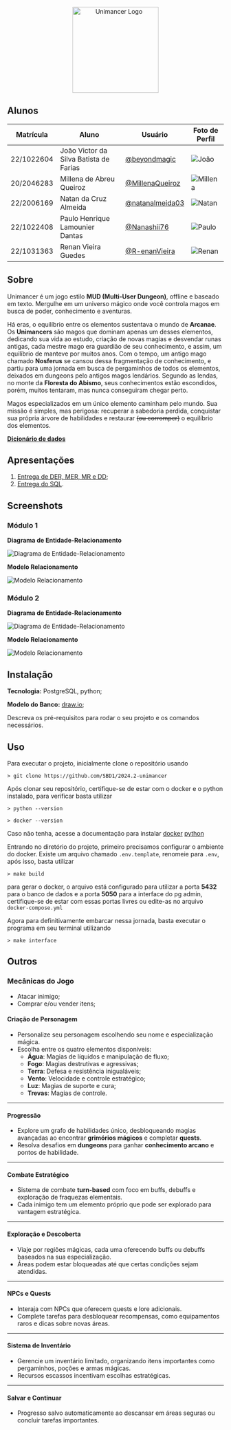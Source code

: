<p align="center">
  <img alt="Unimancer Logo" src="./docs/img/logo.png" width="200"/>
</p>

## Alunos

| Matrícula  | Aluno                                  | Usuário                                               | Foto de Perfil                                      |
| ---------- | -------------------------------------- | ---------------------------------------------------- | -------------------------------------------------- |
| 22/1022604 | João Victor da Silva Batista de Farias | [@beyondmagic](https://github.com/beyondmagic)       | ![João](https://github.com/beyondmagic.png?size=50) |
| 20/2046283 | Millena de Abreu Queiroz               | [@MillenaQueiroz](https://github.com/MillenaQueiroz) | ![Millena](https://github.com/MillenaQueiroz.png?size=50) |
| 22/2006169 | Natan da Cruz Almeida                  | [@natanalmeida03](https://github.com/natanalmeida03) | ![Natan](https://github.com/natanalmeida03.png?size=50) |
| 22/1022408 | Paulo Henrique Lamounier Dantas        | [@Nanashii76](https://github.com/Nanashii76)         | ![Paulo](https://github.com/Nanashii76.png?size=50) |
| 22/1031363 | Renan Vieira Guedes                    | [@R-enanVieira](https://github.com/R-enanVieira)     | ![Renan](https://github.com/R-enanVieira.png?size=50) |

## Sobre 

Unimancer é um jogo estilo **MUD (Multi-User Dungeon)**, offline e baseado em texto. Mergulhe em um universo mágico onde você controla magos em busca de poder, conhecimento e aventuras.

Há eras, o equilíbrio entre os elementos sustentava o mundo de **Arcanae**. Os **Unimancers** são magos que dominam apenas um desses elementos, dedicando sua vida ao estudo, criação de novas magias e desvendar runas antigas, cada mestre mago era guardião de seu conhecimento, e assim, um equilíbrio de manteve por muitos anos. Com o tempo, um antigo mago chamado **Nosferus** se cansou dessa fragmentação de conhecimento, e partiu para uma jornada em busca de pergaminhos de todos os elementos, deixados em dungeons pelo antigos magos lendários. Segundo as lendas, no monte da **Floresta do Abismo**, seus conhecimentos estão escondidos, porém, muitos tentaram, mas nunca conseguiram chegar perto.

Magos especializados em um único elemento caminham pelo mundo. Sua missão é simples, mas perigosa: recuperar a sabedoria perdida, conquistar sua própria árvore de habilidades e restaurar ~~(ou corromper)~~ o equilíbrio dos elementos.

[**Dicionário de dados**](https://sbd1.github.io/2024.2-unimancer/modelagem/dd/)

## Apresentações

1. [Entrega de DER, MER, MR e DD](https://youtu.be/rYFDGP1GFUo);
2. [Entrega do SQL](https://youtu.be/2Z54N1kAIhc).

## Screenshots

### Módulo 1

**Diagrama de Entidade-Relacionamento**

<img alt="Diagrama de Entidade-Relacionamento" src="./docs/modulo 1/v2_der.drawio.png"/>

**Modelo Relacionamento**

<img alt="Modelo Relacionamento" src="./docs/modulo 1/v1_mr.drawio.png"/>

### Módulo 2

**Diagrama de Entidade-Relacionamento**

<img alt="Diagrama de Entidade-Relacionamento" src="./docs/modulo 1/v1_mr.drawio.png"/>

**Modelo Relacionamento**

<img alt="Modelo Relacionamento" src="./docs/modulo 2/v2_MR.drawio.png"/>

## Instalação

**Tecnologia:** PostgreSQL, python;

**Modelo do Banco:** [draw.io](https://drive.google.com/file/d/14wc0GC0F9QGjhKfZOi1-kghpwYJfIDvr/view?usp=drive_link);

Descreva os pré-requisitos para rodar o seu projeto e os comandos necessários.

## Uso 

Para executar o projeto, inicialmente clone o repositório usando

    > git clone https://github.com/SBD1/2024.2-unimancer

Após clonar seu repositório, certifique-se de estar com o docker e o python instalado, para verificar basta utilizar

    > python --version

    > docker --version

Caso não tenha, acesse a documentação para instalar [docker](https://docs.docker.com/) [python](https://www.python.org/)

Entrando no diretório do projeto, primeiro precisamos configurar o ambiente do docker. Existe um arquivo chamado `.env.template`, renomeie para `.env`, após isso, basta utilizar

    > make build

para gerar o docker, o arquivo está configurado para utilizar a porta **5432** para o banco de dados e a porta **5050** para a interface do pg admin, certifique-se de estar com essas portas livres ou edite-as no arquivo `docker-compose.yml`

Agora para definitivamente embarcar nessa jornada, basta executar o programa em seu terminal utilizando

    > make interface

## Outros
### **Mecânicas do Jogo**
- Atacar inimigo;
- Comprar e/ou vender itens;

#### **Criação de Personagem**

- Personalize seu personagem escolhendo seu nome e especialização mágica.
- Escolha entre os quatro elementos disponíveis:
    - **Água**: Magias de líquidos e manipulação de fluxo;
    - **Fogo**: Magias destrutivas e agressivas;
    - **Terra**: Defesa e resistência inigualáveis;
    - **Vento**: Velocidade e controle estratégico;
    - **Luz**: Magias de suporte e cura;
    - **Trevas**: Magias de controle.

---

#### **Progressão**

- Explore um grafo de habilidades único, desbloqueando magias avançadas ao encontrar **grimórios mágicos** e completar **quests**.
- Resolva desafios em **dungeons** para ganhar **conhecimento arcano** e pontos de habilidade.

---

#### **Combate Estratégico**

- Sistema de combate **turn-based** com foco em buffs, debuffs e exploração de fraquezas elementais.
- Cada inimigo tem um elemento próprio que pode ser explorado para vantagem estratégica.

---

#### **Exploração e Descoberta**

- Viaje por regiões mágicas, cada uma oferecendo buffs ou debuffs baseados na sua especialização.
- Áreas podem estar bloqueadas até que certas condições sejam atendidas.

---

#### **NPCs e Quests**

- Interaja com NPCs que oferecem quests e lore adicionais.
- Complete tarefas para desbloquear recompensas, como equipamentos raros e dicas sobre novas áreas.

---

#### **Sistema de Inventário**

- Gerencie um inventário limitado, organizando itens importantes como pergaminhos, poções e armas mágicas.
- Recursos escassos incentivam escolhas estratégicas.

---

#### **Salvar e Continuar**

- Progresso salvo automaticamente ao descansar em áreas seguras ou concluir tarefas importantes.
